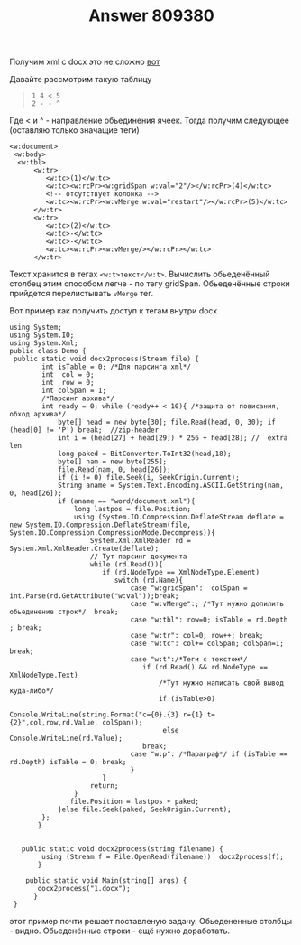 ﻿---
title: "Answer 809380"
se.owner.user_id: 17974
se.owner.display_name: "nick_n_a"
se.owner.link: "https://ru.stackoverflow.com/users/17974/nick-n-a"
se.answer_id: 809380
se.question_id: 805934
se.post_type: answer
se.score: 2
se.is_accepted: False
---
<p>Получим xml с docx это не сложно <a href="https://ru.stackoverflow.com/a/677294/17974">вот</a></p>

<p>Давайте рассмотрим такую таблицу</p>

<blockquote>
<pre><code>1 4 &lt; 5
2 - - ^  
</code></pre>
</blockquote>

<p>Где &lt; и ^ - направление обьединения ячеек.
Тогда получим следующее (оставляю только значащие теги)</p>

<pre><code>&lt;w:document&gt;
 &lt;w:body&gt;
  &lt;w:tbl&gt;
      &lt;w:tr&gt;
         &lt;w:tc&gt;(1)&lt;/w:tc&gt;
         &lt;w:tc&gt;&lt;w:rcPr&gt;&lt;w:gridSpan w:val="2"/&gt;&lt;/w:rcPr&gt;(4)&lt;/w:tc&gt;
         &lt;!-- отсутствует колонка --&gt;
         &lt;w:tc&gt;&lt;w:rcPr&gt;&lt;w:vMerge w:val="restart"/&gt;&lt;/w:rcPr&gt;(5)&lt;/w:tc&gt;
      &lt;/w:tr&gt;
      &lt;w:tr&gt;
         &lt;w:tc&gt;(2)&lt;/w:tc&gt;
         &lt;w:tc&gt;-&lt;/w:tc&gt;
         &lt;w:tc&gt;-&lt;/w:tc&gt;
         &lt;w:tc&gt;&lt;w:rcPr&gt;&lt;w:vMerge/&gt;&lt;/w:rcPr&gt;&lt;/w:tc&gt;
      &lt;/w:tr&gt; 
</code></pre>

<p>Текст хранится в тегах <code>&lt;w:t&gt;текст&lt;/w:t&gt;</code>.  Вычислить обьеденённый столбец этим способом легче - по тегу gridSpan. Обьеденённые строки прийдется перелистывать <code>vMerge</code> тег.</p>

<p>Вот пример как получить доступ к тегам внутри docx</p>

<pre><code>using System;
using System.IO;
using System.Xml;
public class Demo {
 public static void docx2process(Stream file) {
        int isTable = 0; /*Для парсинга xml*/
        int  col = 0;
        int  row = 0;
        int colSpan = 1;
        /*Парсинг архива*/
        int ready = 0; while (ready++ &lt; 10){ /*защита от повисания, обход архива*/
            byte[] head = new byte[30]; file.Read(head, 0, 30); if (head[0] != 'P') break;  //zip-header
            int i = (head[27] + head[29]) * 256 + head[28]; //  extra len
            long paked = BitConverter.ToInt32(head,18);
            byte[] nam = new byte[255];
            file.Read(nam, 0, head[26]);
            if (i != 0) file.Seek(i, SeekOrigin.Current);
            String aname = System.Text.Encoding.ASCII.GetString(nam, 0, head[26]);
            if (aname == "word/document.xml"){
                long lastpos = file.Position;
                using (System.IO.Compression.DeflateStream deflate = new System.IO.Compression.DeflateStream(file, System.IO.Compression.CompressionMode.Decompress)){                        
                    System.Xml.XmlReader rd = System.Xml.XmlReader.Create(deflate);
                    // Тут парсинг документа
                    while (rd.Read()){
                       if (rd.NodeType == XmlNodeType.Element) 
                          switch (rd.Name){
                              case "w:gridSpan":  colSpan = int.Parse(rd.GetAttribute("w:val"));break;
                              case "w:vMerge":; /*Тут нужно допилить обьединение строк*/  break;
                              case "w:tbl": row=0; isTable = rd.Depth ; break;
                              case "w:tr": col=0; row++; break;
                              case "w:tc": col+= colSpan; colSpan=1; break;
                              case "w:t":/*Теги с текстом*/
                                 if (rd.Read() &amp;&amp; rd.NodeType == XmlNodeType.Text)
                                     /*Тут нужно написать свой вывод куда-либо*/
                                     if (isTable&gt;0) 
                                         Console.WriteLine(string.Format("c={0}.{3} r={1} t={2}",col,row,rd.Value, colSpan)); 
                                      else Console.WriteLine(rd.Value);
                                 break;                                    
                              case "w:p": /*Параграф*/ if (isTable == rd.Depth) isTable = 0; break;
                              }
                       }
                    return;
                }                                        
               file.Position = lastpos + paked;
            }else file.Seek(paked, SeekOrigin.Current);
        };                
       }


   public static void docx2process(string filename) {
        using (Stream f = File.OpenRead(filename))  docx2process(f);
       }

    public static void Main(string[] args) {
       docx2process("1.docx");    
      }
 }
</code></pre>

<p>этот пример почти решает поставленую задачу. Обьедененные столбцы - видно. Обьеденённые строки - ещё нужно доработать.</p>
